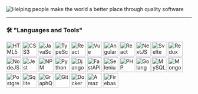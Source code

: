 <div>
  <img src="https://user-images.githubusercontent.com/105991279/198417618-31ffadf0-5259-4fc9-91fd-ed2e5ef696fb.png" alt="Helping people make the world a better place through quality software" style="max-width: 100%; visibility: visible;" data-xblocker="passed">
</div>
<hr />
<h3>
  <g-emoji class="g-emoji" alias="hammer_and_wrench" fallback-src="https://github.githubassets.com/images/icons/emoji/unicode/1f6e0.png">🛠️</g-emoji>
  "Languages and Tools"
</h3>
<div dir="auto">
  <img title="HTML5" src="https://user-images.githubusercontent.com/105991279/198417598-f09d2e07-fe34-41ad-92d4-d6402cfd9cfb.svg" alt="HTML5" width="40" height="40" style="max-width: 100%; visibility: visible;" data-xblocker="passed">  
  <img title="CSS3" src="https://user-images.githubusercontent.com/105991279/198417602-f68f62ae-229c-411d-bb6c-40c527dc8370.svg" alt="CSS3" width="40" height="40" style="max-width: 100%; visibility: visible;" data-xblocker="passed">  
  <img title="JavaScript" src="https://user-images.githubusercontent.com/105991279/198417591-bedeed09-a840-4359-b1fc-2ec3c94f5640.svg" alt="JavaScript" width="40" height="40" style="max-width: 100%; visibility: visible;" data-xblocker="passed">  
  <img title="TypeScript" src="https://user-images.githubusercontent.com/105991279/198417586-b42fd9d3-482b-4ba4-bb7b-b916add2f9a4.svg" alt="TypeScript" width="40" height="40" style="max-width: 100%; visibility: visible;" data-xblocker="passed">  
  <img title="React" src="https://user-images.githubusercontent.com/105991279/198417613-b129d5ca-216e-4392-bc7b-e1ed22d849d4.svg" alt="React" width="40" height="40" style="max-width: 100%; visibility: visible;" data-xblocker="passed">  
  <img title="Vue" src="https://user-images.githubusercontent.com/105991279/198417611-5d83a3db-9655-493b-b516-28da8db770e9.svg" alt="Vue" width="40" height="40" style="max-width: 100%; visibility: visible;" data-xblocker="passed">  
  <img title="Angular" src="https://user-images.githubusercontent.com/105991279/198417615-c05032bf-bd96-4ab0-a5ec-4f4742dcaa04.svg" alt="Angular" width="40" height="40" style="max-width: 100%; visibility: visible;" data-xblocker="passed">  
  <img title="React" src="https://user-images.githubusercontent.com/105991279/198417613-b129d5ca-216e-4392-bc7b-e1ed22d849d4.svg" alt="React" width="40" height="40" style="max-width: 100%; visibility: visible;" data-xblocker="passed">  
  <img title="NextJS" src="https://user-images.githubusercontent.com/105991279/198417610-7bbe0b9d-782a-4848-9ffa-736f917ccb88.svg" alt="NextJS" width="40" height="40" style="max-width: 100%; visibility: visible;" data-xblocker="passed">  
  <img title="Svelte" src="https://user-images.githubusercontent.com/105991279/198417609-4d200896-b9b4-4f4a-aea0-f37418f872be.svg" alt="Svelte" width="40" height="40" style="max-width: 100%; visibility: visible;" data-xblocker="passed">  
  <img title="Redux" src="https://user-images.githubusercontent.com/105991279/198417606-f278bc91-6f1b-4c2c-9395-45c3b86f05cc.svg" alt="Redux" width="40" height="40" style="max-width: 100%; visibility: visible;" data-xblocker="passed">  
  <img title="NodeJS" src="https://user-images.githubusercontent.com/105991279/198417580-c746727b-cf83-450f-b702-1563531103ba.svg" alt="NodeJS" width="40" height="40" style="max-width: 100%; visibility: visible;" data-xblocker="passed">   
  <img title="Jest" src="https://user-images.githubusercontent.com/105991279/198417595-ad134487-fd4b-4e90-8834-aa534d467a1d.svg" alt="Jest" width="40" height="40" style="max-width: 100%; visibility: visible;" data-xblocker="passed">  
  <img title="NPM" src="https://user-images.githubusercontent.com/105991279/198417635-028f9362-1c28-49e4-a9f1-6c75c17b37f3.svg" alt="NPM" width="40" height="40" style="max-width: 100%; visibility: visible;" data-xblocker="passed">  
  <img title="Python" src="https://user-images.githubusercontent.com/105991279/198417579-efa3c3fc-ed2a-4d37-9587-c374b3d8bf6f.svg" alt="Python" width="40" height="40" style="max-width: 100%; visibility: visible;" data-xblocker="passed">  
  <img title="Django" src="https://user-images.githubusercontent.com/105991279/198417577-95dd1547-8e12-4747-806f-b125df846b81.svg" alt="Django" width="40" height="40" style="max-width: 100%; visibility: visible;" data-xblocker="passed">  
  <img title="FastAPI" src="https://user-images.githubusercontent.com/105991279/198417574-6185b33c-0638-4287-bd68-dc934d68dd33.svg" alt="FastAPI" width="40" height="40" style="max-width: 100%; visibility: visible;" data-xblocker="passed">  
  <img title="Selenium" src="https://user-images.githubusercontent.com/105991279/198417571-c0accddb-a67f-4aca-a04b-72f5cc1765ad.svg" alt="Selenium" width="40" height="40" style="max-width: 100%; visibility: visible;" data-xblocker="passed">  
  <img title="PHP" src="https://user-images.githubusercontent.com/105991279/198417568-c37a8558-fdee-4b05-adbc-3dd04d3e2fd8.svg" alt="PHP" width="40" height="40" style="max-width: 100%; visibility: visible;" data-xblocker="passed">  
  <img title="Golang" src="https://user-images.githubusercontent.com/105991279/198417630-3e633821-b109-4f2a-bffc-c039d7cb342e.svg" alt="Golang" width="40" height="40" style="max-width: 100%; visibility: visible;" data-xblocker="passed">  
  <img title="MySQL" src="https://user-images.githubusercontent.com/105991279/198417638-f8d2f562-2d82-44e7-a9fd-370a9e411c8f.svg" alt="MySQL" width="40" height="40" style="max-width: 100%; visibility: visible;" data-xblocker="passed">  
  <img title="MongoDB" src="https://user-images.githubusercontent.com/105991279/198417565-ae5c07a3-5691-4b13-a042-59752829179c.svg" alt="MongoDB" width="40" height="40" style="max-width: 100%; visibility: visible;" data-xblocker="passed">  
  <img title="PostgreSQL" src="https://user-images.githubusercontent.com/105991279/198417562-47d864e4-68fb-4346-b9bb-11b1b4ca2b67.svg" alt="PostgreSQL" width="40" height="40" style="max-width: 100%; visibility: visible;" data-xblocker="passed">  
  <img title="Sqlite" src="https://user-images.githubusercontent.com/105991279/198417554-ffb3b9f3-08fe-4593-94b3-bd9dcdc0dcd8.svg" alt="Sqlite" width="40" height="40" style="max-width: 100%; visibility: visible;" data-xblocker="passed">  
  <img title="GraphQL" src="https://user-images.githubusercontent.com/105991279/198417558-b83af790-d823-4559-a89d-5c69c412750f.svg" alt="GraphQL" width="40" height="40" style="max-width: 100%; visibility: visible;" data-xblocker="passed">  
  <img title="Git" src="https://user-images.githubusercontent.com/105991279/198417628-8c467bb1-eabf-4b8e-9932-50017ac20ec0.svg" alt="Git" width="40" height="40" style="max-width: 100%; visibility: visible;" data-xblocker="passed">  
  <img title="Docker" src="https://user-images.githubusercontent.com/105991279/198417636-2f74ee87-9164-42da-9b1c-0533b2997d73.svg" alt="Docker" width="40" height="40" style="max-width: 100%; visibility: visible;" data-xblocker="passed">  
  <img title="Amazon" src="https://user-images.githubusercontent.com/105991279/198417633-5d042263-b3fe-45c0-b824-1bddbf55fd84.svg" alt="Amazon" width="40" height="40" style="max-width: 100%; visibility: visible;" data-xblocker="passed">  
  <img title="Firebase" src="https://user-images.githubusercontent.com/105991279/198417641-64e457e0-e309-4196-804c-50b52ef77ffb.svg" alt="Firebase" width="40" height="40" style="max-width: 100%; visibility: visible;" data-xblocker="passed">  
</div>
